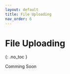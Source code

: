 ```yaml
---
layout: default
title: File Uploading
nav_order: 6
---
```


# File Uploading
{: .no_toc }

Comming Soon
